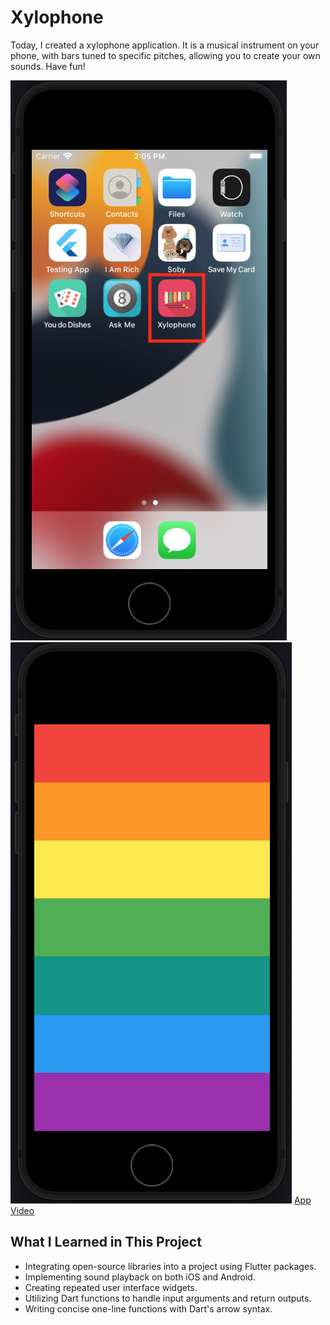 # Xylophone

Today, I created a xylophone application. It is a musical instrument on your phone, with bars tuned to specific pitches, allowing you to create your own sounds. Have fun!

![App Icon](MDimages/appIcon.jpg)
![App Image](MDimages/appImage.jpg)
[App Video](MDimages/video.mov)

## What I Learned in This Project

- Integrating open-source libraries into a project using Flutter packages.
- Implementing sound playback on both iOS and Android.
- Creating repeated user interface widgets.
- Utilizing Dart functions to handle input arguments and return outputs.
- Writing concise one-line functions with Dart's arrow syntax.

